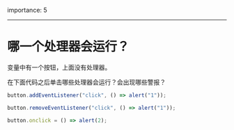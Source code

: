 importance: 5

---

# 哪一个处理器会运行？

变量中有一个按钮，上面没有处理器。

在下面代码之后单击哪些处理器会运行？会出现哪些警报？

```js no-beautify
button.addEventListener("click", () => alert("1"));

button.removeEventListener("click", () => alert("1"));

button.onclick = () => alert(2);
```
